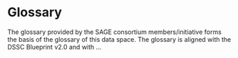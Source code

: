 # Glossary

The glossary provided by the SAGE consortium members/initiative forms the basis of the glossary of this data space. The glossary is aligned with the DSSC Blueprint v2.0 and with …


